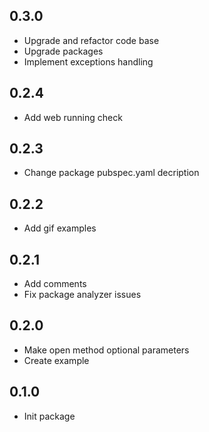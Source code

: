 ## 0.3.0

* Upgrade and refactor code base
* Upgrade packages
* Implement exceptions handling

## 0.2.4

* Add web running check

## 0.2.3

* Change package pubspec.yaml decription

## 0.2.2

* Add gif examples

## 0.2.1

* Add comments
* Fix package analyzer issues

## 0.2.0

* Make open method optional parameters
* Create example

## 0.1.0

* Init package
